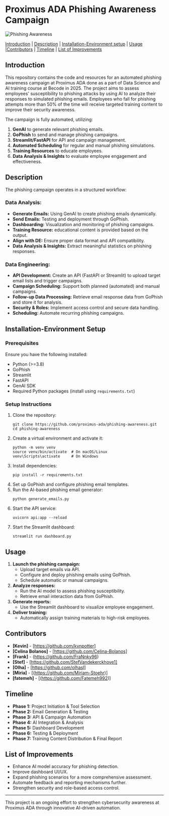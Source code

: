 
# **Proximus ADA Phishing Awareness Campaign**

![Phishing Awareness](https://www.shutterstock.com/image-vector/phishing-cyber-crime-hacker-attacks-online-600nw-1453782461.jpg)

[Introduction](#Introduction)     |     [Description](#Description)     |       [Installation-Environment setup](#Installation-Environment-setup)    |       [Usage](#Usage)    |[Contributors](#Contributors)    |      [Timeline](#Timeline)       |       [List of Improvements](#list-of-improvements)  

## **Introduction**

This repository contains the code and resources for an automated phishing awareness campaign at Proximus ADA done as a part of Data Science and AI training course at Becode in 2025. The project aims to assess employees' susceptibility to phishing attacks by using AI to analyze their responses to simulated phishing emails. Employees who fall for phishing attempts more than 50% of the time will receive targeted training content to improve their security awareness.

The campaign is fully automated, utilizing:
1. **GenAI** to generate relevant phishing emails.
2. **GoPhish** to send and manage phishing campaigns.
3. **Streamlit/FastAPI** for API and campaign management.
4. **Automated Scheduling** for regular and manual phishing simulations.
5. **Training Resources** to educate employees.
6. **Data Analysis & Insights** to evaluate employee engagement and effectiveness.

## **Description**

The phishing campaign operates in a structured workflow:

### **Data Analysis:**
- **Generate Emails:** Using GenAI to create phishing emails dynamically.
- **Send Emails:** Testing and deployment through GoPhish.
- **Dashboarding:** Visualization and monitoring of phishing campaigns.
- **Training Resource:** educational content is provided based on the output.
- **Align with DE:** Ensure proper data format and API compatibility.
- **Data Analysis & Insights:** Extract meaningful statistics on phishing responses.

### **Data Engineering:**
- **API Development:** Create an API (FastAPI or Streamlit) to upload target email lists and trigger campaigns.
- **Campaign Scheduling:** Support both planned (automated) and manual campaigns.
- **Follow-up Data Processing:** Retrieve email response data from GoPhish and store it for analysis.
- **Security & Roles:** Implement access control and secure data handling.
- **Scheduling:** Automate recurring phishing campaigns.

## **Installation-Environment Setup**

### **Prerequisites**
Ensure you have the following installed:
- Python (>=3.8)
- GoPhish
- Streamlit
- FastAPI
- GenAI SDK
- Required Python packages (install using `requirements.txt`)

### **Setup Instructions**
1. Clone the repository:
   ```shell
   git clone https://github.com/proximus-ada/phishing-awareness.git
   cd phishing-awareness
   ```
2. Create a virtual environment and activate it:
   ```shell
   python -m venv venv
   source venv/bin/activate  # On macOS/Linux
   venv\Scripts\activate     # On Windows
   ```
3. Install dependencies:
   ```shell
   pip install -r requirements.txt
   ```
4. Set up GoPhish and configure phishing email templates.
5. Run the AI-based phishing email generator:
   ```shell
   python generate_emails.py
   ```
6. Start the API service:
   ```shell
   uvicorn api:app --reload
   ```
7. Start the Streamlit dashboard:
   ```shell
   streamlit run dashboard.py
   ```

## **Usage**

1. **Launch the phishing campaign:**
   - Upload target emails via API.
   - Configure and deploy phishing emails using GoPhish.
   - Schedule automatic or manual campaigns.
2. **Analyze responses:**
   - Run the AI model to assess phishing susceptibility.
   - Retrieve email interaction data from GoPhish.
3. **Generate reports:**
   - Use the Streamlit dashboard to visualize employee engagement.
4. **Deliver training:**
   - Automatically assign training materials to high-risk employees.

## **Contributors**

- **[Kevin]** - [https://github.com/kvnpotter]
- **[Celina Bolanos]** - [https://github.com/Celina-Bolanos]
- **[Frank]** - (https://github.com/FraNnky96)
- **[Stef]** - [https://github.com/StefVandekerckhove1]
- **[Olha]** - [https://github.com/olhasl]
- **[Miria]** - [(https://github.com/Miriam-Stoehr)]
- **[fatemeh]** - [(https://github.com/Fatemeh992)]


## **Timeline**

- **Phase 1:** Project Initiation & Tool Selection  
- **Phase 2:** Email Generation & Testing  
- **Phase 3:** API & Campaign Automation  
- **Phase 4:** AI Integration & Analysis  
- **Phase 5:** Dashboard Development  
- **Phase 6:** Testing & Deployment  
- **Phase 7:** Training Content Distribution & Final Report  

## **List of Improvements**

- Enhance AI model accuracy for phishing detection.
- Improve dashboard UI/UX.
- Expand phishing scenarios for a more comprehensive assessment.
- Automate feedback and reporting mechanisms further.
- Strengthen security and role-based access control.

---
This project is an ongoing effort to strengthen cybersecurity awareness at Proximus ADA through innovative AI-driven automation.
````
